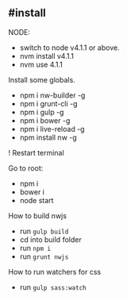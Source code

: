 #install
--------

NODE:
- switch to node v4.1.1 or above.
- nvm install v4.1.1
- nvm use 4.1.1


Install some globals.
- npm i nw-builder -g
- npm i grunt-cli -g
- npm i gulp -g
- npm i bower -g
- npm i live-reload -g
- npm install nw -g 

! Restart terminal

Go to root:
- npm i
- bower i
- node start

How to build nwjs
- run `gulp build`
- cd into build folder
- run `npm i`
- run `grunt nwjs`


How to run watchers for css
- run `gulp sass:watch`